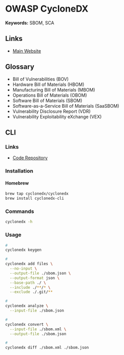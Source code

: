 # OWASP CycloneDX

<!--
https://www.youtube.com/watch?v=bBF2QVdP6UE&t=45s
-->

**Keywords:** SBOM, SCA

## Links

- [Main Website](https://cyclonedx.org)

## Glossary

- Bill of Vulnerabilities (BOV)
- Hardware Bill of Materials (HBOM)
- Manufacturing Bill of Materials (MBOM)
- Operations Bill of Materials (OBOM)
- Software Bill of Materials (SBOM)
- Software-as-a-Service Bill of Materials (SaaSBOM)
- Vulnerability Disclosure Report (VDR)
- Vulnerability Exploitability eXchange (VEX)

## CLI

### Links

- [Code Repository](https://github.com/CycloneDX/cyclonedx-cli)

### Installation

#### Homebrew

```sh
brew tap cyclonedx/cyclonedx
brew install cyclonedx-cli
```

### Commands

```sh
cyclonedx -h
```

### Usage

```sh
#
cyclonedx keygen

#
cyclonedx add files \
  --no-input \
  --output-file ./sbom.json \
  --output-format json \
  --base-path ./ \
  --include ./**/* \
  --exclude ./.git/**

#
cyclonedx analyze \
  --input-file ./sbom.json

#
cyclonedx convert \
  --input-file ./sbom.xml \
  --output-file ./sbom.json

#
cyclonedx diff ./sbom.xml ./sbom.json
```

<!--
cyclonedx merge

cyclonedx sign

cyclonedx validate \
  --input-file ./sbom.json \
  --input-format json

cyclonedx verify file ./sbom.json
-->
